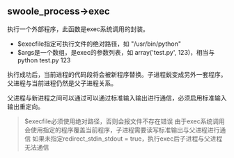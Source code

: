 ## swoole_process->exec
执行一个外部程序，此函数是exec系统调用的封装。

* $execfile指定可执行文件的绝对路径，如 "/usr/bin/python"
* $args是一个数组，是exec的参数列表，如 array('test.py', 123)，相当与python test.py 123

执行成功后，当前进程的代码段将会被新程序替换。子进程蜕变成另外一套程序。父进程与当前进程仍然是父子进程关系。

父进程与新进程之间可以通过可以通过标准输入输出进行通信，必须启用标准输入输出重定向。


> $execfile必须使用绝对路径，否则会报文件不存在错误
> 由于exec系统调用会使用指定的程序覆盖当前程序，子进程需要读写标准输出与父进程进行通信
> 如果未指定redirect_stdin_stdout = true，执行exec后子进程与父进程无法通信